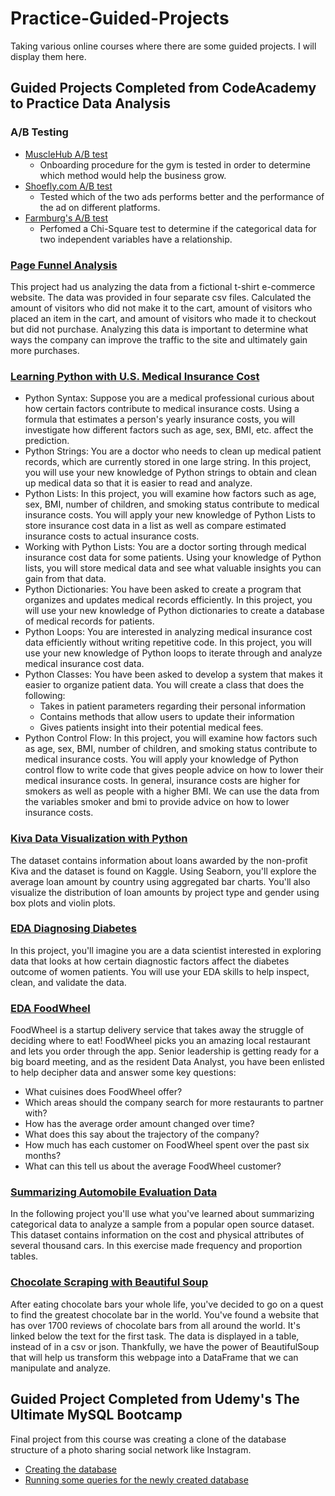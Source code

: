 # Practice-Guided-Projects
Taking various online courses where there are some guided projects.
I will display them here.

## Guided Projects Completed from CodeAcademy to Practice Data Analysis 
### A/B Testing
* [MuscleHub A/B test](https://github.com/rcintrovert/Guided-Practice-Projects/blob/b5aabf6b8149e91ea834f350353483211196d00a/a-b-test-for-musclehub.ipynb)
  * Onboarding procedure for the gym is tested in order to determine which method would help the business grow.
* [Shoefly.com A/B test](https://github.com/rcintrovert/Guided-Practice-Projects/blob/b5aabf6b8149e91ea834f350353483211196d00a/shoefly-com-a-b-testing.ipynb)
  * Tested which of the two ads performs better and the performance of the ad on different platforms.
* [Farmburg's A/B test](https://github.com/rcintrovert/Guided-Practice-Projects/blob/0e00850243459831b5dd7a6c63adc4ba814446a4/shoefly-com-a-b-testing.ipynb)
  * Perfomed a Chi-Square test to determine if the categorical data for two independent variables have a relationship. 
### [Page Funnel Analysis](https://github.com/rcintrovert/Guided-Practice-Projects/blob/886ef11612e80c28aa327bac22e9d6ebf200be35/page_visits_funnel.ipynb)

This project had us analyzing the data from a fictional t-shirt e-commerce website. The data was provided in four separate csv files. Calculated the amount of visitors who did not make it to the cart, amount of visitors who placed an item in the cart, and amount of visitors who made it to checkout but did not purchase. Analyzing this data is important to determine what ways the company can improve the traffic to the site and ultimately gain more purchases. 

### [Learning Python with U.S. Medical Insurance Cost](https://github.com/rcintrovert/Guided-Practice-Projects/blob/25b41bebf4d5f211bff2dc671304bbd5e0aba60e/python_medical_insurance.ipynb)

* Python Syntax: Suppose you are a medical professional curious about how certain factors contribute to medical insurance costs. Using a formula that estimates a person's yearly insurance costs, you will investigate how different factors such as age, sex, BMI, etc. affect the prediction.
* Python Strings: You are a doctor who needs to clean up medical patient records, which are currently stored in one large string. In this project, you will use your new knowledge of Python strings to obtain and clean up medical data so that it is easier to read and analyze.
* Python Lists: In this project, you will examine how factors such as age, sex, BMI, number of children, and smoking status contribute to medical insurance costs. You will apply your new knowledge of Python Lists to store insurance cost data in a list as well as compare estimated insurance costs to actual insurance costs.
* Working with Python Lists: You are a doctor sorting through medical insurance cost data for some patients. Using your knowledge of Python lists, you will store medical data and see what valuable insights you can gain from that data.
* Python Dictionaries: You have been asked to create a program that organizes and updates medical records efficiently. In this project, you will use your new knowledge of Python dictionaries to create a database of medical records for patients.
* Python Loops: You are interested in analyzing medical insurance cost data efficiently without writing repetitive code. In this project, you will use your new knowledge of Python loops to iterate through and analyze medical insurance cost data.
* Python Classes: You have been asked to develop a system that makes it easier to organize patient data. You will create a class that does the following:
  * Takes in patient parameters regarding their personal information
  * Contains methods that allow users to update their information
  * Gives patients insight into their potential medical fees.
* Python Control Flow: In this project, you will examine how factors such as age, sex, BMI, number of children, and smoking status contribute to medical insurance costs. You will apply your knowledge of Python control flow to write code that gives people advice on how to lower their medical insurance costs. In general, insurance costs are higher for smokers as well as people with a higher BMI. We can use the data from the variables smoker and bmi to provide advice on how to lower insurance costs.
### [Kiva Data Visualization with Python](https://github.com/rcintrovert/Guided-Practice-Projects/blob/5d0eb07eff662177f795ab193789aa1a49b5952b/kiva_project.ipynb)

The dataset contains information about loans awarded by the non-profit Kiva and the dataset is found on Kaggle. Using Seaborn, you'll explore the average loan amount by country using aggregated bar charts. You'll also visualize the distribution of loan amounts by project type and gender using box plots and violin plots.

### [EDA Diagnosing Diabetes](https://github.com/rcintrovert/Guided-Practice-Projects/blob/ce583be2cf8acfad38a410188fa2fbe231accb23/EDA%20Diagnosing%20Diabetes.ipynb)

In this project, you'll imagine you are a data scientist interested in exploring data that looks at how certain diagnostic factors affect the diabetes outcome of women patients. You will use your EDA skills to help inspect, clean, and validate the data.

### [EDA FoodWheel](https://github.com/rcintrovert/Guided-Practice-Projects/blob/03ea876b931b1f586d78c7ccee44336c14f773e0/foodwheel_project.ipynb)

FoodWheel is a startup delivery service that takes away the struggle of deciding where to eat! FoodWheel picks you an amazing local restaurant and lets you order through the app. Senior leadership is getting ready for a big board meeting, and as the resident Data Analyst, you have been enlisted to help decipher data and answer some key questions:
* What cuisines does FoodWheel offer? 
* Which areas should the company search for more restaurants to partner with?
* How has the average order amount changed over time?
* What does this say about the trajectory of the company?
* How much has each customer on FoodWheel spent over the past six months? 
* What can this tell us about the average FoodWheel customer?

### [Summarizing Automobile Evaluation Data](https://github.com/rcintrovert/Guided-Practice-Projects/blob/af402b7a0079c82cf14fa43c213fbf5551dddd57/eda_automobile_data.ipynb)

In the following project you'll use what you've learned about summarizing categorical data to analyze a sample from a popular open source dataset. This dataset contains information on the cost and physical attributes of several thousand cars. In this exercise made frequency and proportion tables.

### [Chocolate Scraping with Beautiful Soup](https://github.com/rcintrovert/Guided-Practice-Projects/blob/68c760f1678d112787539e2d23cbe4529743f691/chocolate_scraping.ipynb)

After eating chocolate bars your whole life, you've decided to go on a quest to find the greatest chocolate bar in the world. You've found a website that has over 1700 reviews of chocolate bars from all around the world. It's linked below the text for the first task. The data is displayed in a table, instead of in a csv or json. Thankfully, we have the power of BeautifulSoup that will help us transform this webpage into a DataFrame that we can manipulate and analyze.

## Guided Project Completed from Udemy's The Ultimate MySQL Bootcamp
Final project from this course was creating a clone of the database structure of a photo sharing social network like Instagram.
* [Creating the database](https://github.com/rcintrovert/Guided-Practice-Projects/blob/13c3b01b16d6c25cecd918cd75e9962734c9aa10/MySQL%20Bootcamp%20Udemy/ig_clone_data.sql)
* [Running some queries for the newly created database](https://github.com/rcintrovert/Guided-Practice-Projects/blob/13c3b01b16d6c25cecd918cd75e9962734c9aa10/MySQL%20Bootcamp%20Udemy/instagram_challenge.sql)
